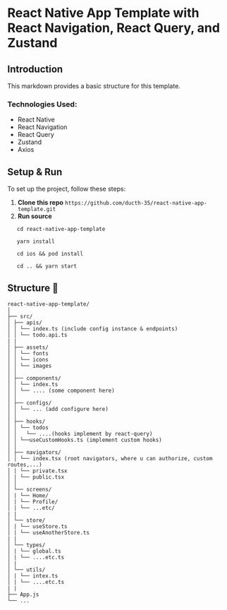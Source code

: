 # React Native App Template with React Navigation, React Query, and Zustand

## Introduction

This markdown provides a basic structure for this template.

### Technologies Used:

- React Native
- React Navigation
- React Query
- Zustand
- Axios

## Setup & Run

To set up the project, follow these steps:

1. **Clone this repo**
   `https://github.com/ducth-35/react-native-app-template.git`
2. **Run source**

```
   cd react-native-app-template

   yarn install

   cd ios && pod install

   cd .. && yarn start
```

## Structure :vertical_traffic_light:

```
react-native-app-template/
│
├── src/
│ ├── apis/
│ │ └── index.ts (include config instance & endpoints)
│ │ └── todo.api.ts
| |
│ ├── assets/
│ │ └── fonts
│ │ └── icons
│ │ └── images
│ │
│ ├── components/
│ │ └── index.ts
│ │ └── .... (some component here)
│ │
│ ├── configs/
│ │ └── ... (add configure here)
│ │
│ ├── hooks/
│ │ └── todos
│ │   └── ....(hooks implement by react-query)
│ │ └──useCustomHooks.ts (implement custom hooks)
│ │
│ ├── navigators/
│ │ └── index.tsx (root navigators, where u can authorize, custom routes,...)
│ | └── private.tsx
│ | └── public.tsx
│ │
│ └── screens/
│ | └── Home/
│ | └── Profile/
│ | └── ...etc/
| |
│ └── store/
│ | └── useStore.ts
│ | └── useAnotherStore.ts
| |
│ └── types/
│ | └── global.ts
│ | └── ....etc.ts
│ |
│ └── utils/
│ | └── intex.ts
│ | └── ....etc.ts
| |
├── App.js
└── ...
```
